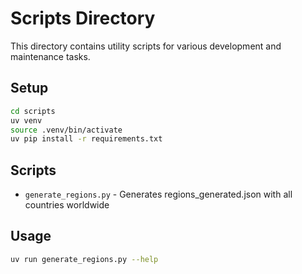 # Scripts Directory

This directory contains utility scripts for various development and maintenance tasks.

## Setup
```bash
cd scripts
uv venv
source .venv/bin/activate
uv pip install -r requirements.txt
```

## Scripts
- `generate_regions.py` - Generates regions_generated.json with all countries worldwide

## Usage
```bash
uv run generate_regions.py --help
```
